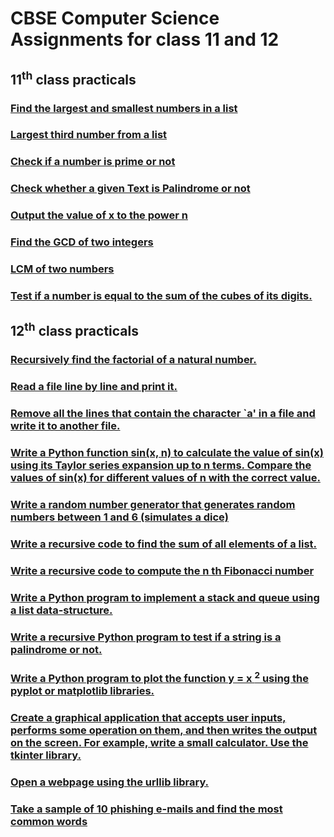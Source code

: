 # CBSE Computer Science Assignments for class 11 and 12

## 11<sup>th</sup> class practicals
### [Find the largest and smallest numbers in a list](https://github.com/WolfSekhar/cbse-computer-science-assignement/blob/main/11th_class/A1.py)
### [Largest third number from a list](https://github.com/WolfSekhar/cbse-computer-science-assignement/blob/main/11th_class/A2.py)
### [Check if a number is prime or not](https://github.com/WolfSekhar/cbse-computer-science-assignement/blob/main/11th_class/A3.py)
### [Check whether a given Text is Palindrome or not](https://github.com/WolfSekhar/cbse-computer-science-assignement/blob/main/11th_class/A4.py)
### [Output the value of x to the power n](https://github.com/WolfSekhar/cbse-computer-science-assignement/blob/main/11th_class/A5.py#L4)
### [Find the GCD of two integers](https://github.com/WolfSekhar/cbse-computer-science-assignement/blob/main/11th_class/A6.py)
### [LCM of two numbers](https://github.com/WolfSekhar/cbse-computer-science-assignement/blob/main/11th_class/A7.py)
### [Test if a number is equal to the sum of the cubes of its digits.](https://github.com/WolfSekhar/cbse-computer-science-assignement/blob/main/11th_class/A8.py)

## 12<sup>th</sup> class practicals
### [Recursively find the factorial of a natural number.](https://github.com/WolfSekhar/cbse-computer-science-assignement/blob/main/12th_class/A1.py)
### [Read a file line by line and print it.](https://github.com/WolfSekhar/cbse-computer-science-assignement/blob/main/12th_class/A2.py)
### [Remove all the lines that contain the character \`a' in a file and write it to another file.](https://github.com/WolfSekhar/cbse-computer-science-assignement/blob/main/12th_class/A3.py)
### [Write a Python function sin(x, n) to calculate the value of sin(x) using its Taylor series expansion up to n terms. Compare the values of sin(x) for different values of n with the correct value.](https://github.com/WolfSekhar/cbse-computer-science-assignement/blob/main/12th_class/A4.py)
### [Write a random number generator that generates random numbers between 1 and 6 (simulates a dice)](https://github.com/WolfSekhar/cbse-computer-science-assignement/blob/main/12th_class/A5.py)
### [Write a recursive code to find the sum of all elements of a list.](https://github.com/WolfSekhar/cbse-computer-science-assignement/blob/main/12th_class/A6.py)
### [Write a recursive code to compute the n th Fibonacci number](https://github.com/WolfSekhar/cbse-computer-science-assignement/blob/main/12th_class/A7.py)
### [Write a Python program to implement a stack and queue using a list data-structure.](https://github.com/WolfSekhar/cbse-computer-science-assignement/blob/main/12th_class/A8.py)
### [Write a recursive Python program to test if a string is a palindrome or not.](https://github.com/WolfSekhar/cbse-computer-science-assignement/blob/main/12th_class/A9.py)
### [Write a Python program to plot the function y = x <sup>2</sup> using the pyplot or matplotlib libraries.](https://github.com/WolfSekhar/cbse-computer-science-assignement/blob/main/12th_class/A10.py)
### [Create a graphical application that accepts user inputs, performs some operation on them, and then writes the output on the screen. For example, write a small calculator. Use the tkinter library.](https://github.com/WolfSekhar/cbse-computer-science-assignement/blob/main/12th_class/A11.py)
### [Open a webpage using the urllib library.](https://github.com/WolfSekhar/cbse-computer-science-assignement/blob/main/12th_class/A12.py)
### [Take a sample of 10 phishing e-mails and find the most common words](https://github.com/WolfSekhar/cbse-computer-science-assignement/blob/main/12th_class/A14.py)
